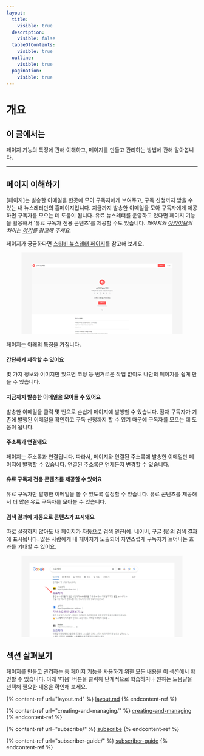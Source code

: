 ```yaml
---
layout:
  title:
    visible: true
  description:
    visible: false
  tableOfContents:
    visible: true
  outline:
    visible: true
  pagination:
    visible: true
---
```


# 개요

## 이 글에서는 <a href="#h_01hesswj79ztnphmhwgs31j045" id="h_01hesswj79ztnphmhwgs31j045"></a>

페이지 기능의 특징에 관해 이해하고, 페이지를 만들고 관리하는 방법에 관해 알아봅니다.

***

## 페이지 이해하기 <a href="#h_8c34c4f750" id="h_8c34c4f750"></a>

\[페이지]는 발송한 이메일을 한곳에 모아 구독자에게 보여주고, 구독 신청까지 받을 수 있는 내 뉴스레터만의 홈페이지입니다. 지금까지 발송한 이메일을 모아 구독자에게 제공하면 구독자를 모으는 데 도움이 됩니다. 유료 뉴스레터를 운영하고 있다면 페이지 기능을 활용해서 '유료 구독자 전용 콘텐츠'를 제공할 수도  있습니다. _페이지와_ [_아카이브_](https://help.stibee.com/hc/ko/articles/4756482526223)_의 차이는_ [_여기_](https://help.stibee.com/hc/ko/articles/4717285577871)_를 참고해 주세요._

페이지가 궁금하다면 [스티비 뉴스레터 페이지](https://newsletter.stibee.com)를 참고해 보세요.

<figure><img src="../.gitbook/assets/페이지.png" alt=""><figcaption></figcaption></figure>

페이지는 아래의 특징을 가집니다.

#### 간단하게 제작할 수 있어요

몇 가지 정보와 이미지만 있으면 코딩 등 번거로운 작업 없이도 나만의 페이지를 쉽게 만들 수 있습니다.

#### 지금까지 발송한 이메일을 모아둘 수 있어요 <a href="#h_a2b1c602e0" id="h_a2b1c602e0"></a>

발송한 이메일을 클릭 몇 번으로 손쉽게 페이지에 발행할 수 있습니다. 잠재 구독자가 기존에 발행된 이메일을 확인하고 구독 신청까지 할 수 있기 때문에 구독자를 모으는 데 도움이 됩니다.&#x20;

#### 주소록과 연결돼요

페이지는 주소록과 연결됩니다. 따라서, 페이지와 연결된 주소록에 발송한 이메일만 페이지에 발행할 수 있습니다. 연결된 주소록은 언제든지 변경할 수 있습니다.

#### 유료 구독자 전용 콘텐츠를 제공할 수 있어요 <a href="#h_76eea89617" id="h_76eea89617"></a>

유료 구독자만 발행한 이메일을 볼 수 있도록 설정할 수 있습니다. 유료 콘텐츠를 제공해서 더 많은 유료 구독자를 모아볼 수 있습니다.

#### 검색 결과에 자동으로 콘텐츠가 표시돼요 <a href="#id-01hf3maxqxmtmp3k0ncy8ch3k7" id="id-01hf3maxqxmtmp3k0ncy8ch3k7"></a>

따로 설정하지 않아도 내 페이지가 자동으로 검색 엔진(예: 네이버, 구글 등)의 검색 결과에 표시됩니다. 많은 사람에게 내 페이지가 노출되어 자연스럽게 구독자가 늘어나는 효과를 기대할 수 있어요.

<figure><img src="../.gitbook/assets/5 (10).png" alt=""><figcaption></figcaption></figure>



## 섹션 살펴보기

페이지를 만들고 관리하는 등 페이지 기능을 사용하기 위한 모든 내용을 이 섹션에서 확인할 수 있습니다. 아래 '다음' 버튼을 클릭해 단계적으로 학습하거나 원하는 도움말을 선택해 필요한 내용을 확인해 보세요.

{% content-ref url="layout.md" %}
[layout.md](layout.md)
{% endcontent-ref %}

{% content-ref url="creating-and-managing/" %}
[creating-and-managing](creating-and-managing/)
{% endcontent-ref %}

{% content-ref url="subscribe/" %}
[subscribe](subscribe/)
{% endcontent-ref %}

{% content-ref url="subscriber-guide/" %}
[subscriber-guide](subscriber-guide/)
{% endcontent-ref %}
